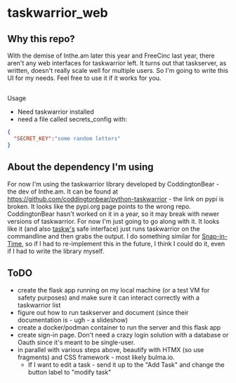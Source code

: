 # taskwarrior_web

## Why this repo?

With the demise of Inthe.am later this year and FreeCinc last year, there aren't any web interfaces for taskwarrior left. It turns out that taskserver, as written, doesn't really scale well for multiple users. So I'm going to write this UI for my needs. Feel free to use it if it works for you.

##
Usage

- Need taskwarrior installed
- need a file called secrets_config with:

```json
{
  "SECRET_KEY":"some random letters"
}
```

## About the dependency I'm using

For now I'm using the taskwarrior library developed by CoddingtonBear - the dev of Inthe.am. It can be found at https://github.com/coddingtonbear/python-taskwarrior - the link on pypi is broken. It looks like the pypi.org page points to the wrong repo. CoddingtonBear hasn't worked on it in a year, so it may break with newer versions of taskwarrior. For now I'm just going to go along with it. It looks like it (and also [taskw's](https://github.com/ralphbean/taskw) safe interface) just runs taskwarrior on the commandline and then grabs the output. I do something similar for [Snap-in-Time](https://github.com/djotaku/Snap-in-Time), so if I had to re-implement this in the future, I think I could do it, even if I had to write the library myself.

## ToDO

- create the flask app running on my local machine (or a test VM for safety purposes) and make sure it can interact correctly with a taskwarrior list
- figure out how to run taskserver and document (since their documentation is - ugh - a slideshow)
- create a docker/podman container to run the server and this flask app
- create sign-in page. Don't need a crazy login solution with a database or Oauth since it's meant to be single-user.
- in parallel with various steps above, beautify with HTMX (so use fragments) and CSS framework - most likely bulma.io.
  - If I want to edit a task - send it up to the "Add Task" and change the button label to "modify task"